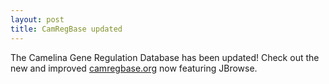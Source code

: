 ```yaml
---
layout: post
title: CamRegBase updated
---
```


The Camelina Gene Regulation Database has been updated! Check out the new and improved <a href="https://camregbase.org/">camregbase.org</a> now featuring JBrowse.
